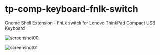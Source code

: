 # tp-comp-keyboard-fnlk-switch
Gnome Shell Extension - FnLk switch for Lenovo ThinkPad Compact USB Keyboard 



![screenshot00](https://github.com/goloshubov/tp-comp-keyboard-fnlk-switch/blob/about/screenshots/ss00.png)

![screenshot01](https://github.com/goloshubov/tp-comp-keyboard-fnlk-switch/blob/about/screenshots/ss01.png)
